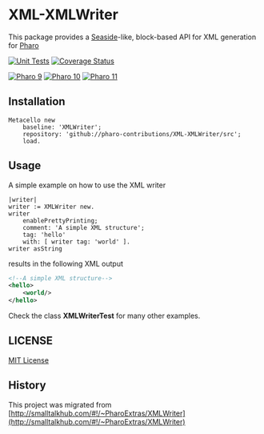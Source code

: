 # XML-XMLWriter

This package provides a [Seaside](http://www.seaside.st)-like, block-based API for XML generation for [Pharo](http://www.pharo.org)

[![Unit Tests](https://github.com/pharo-contributions/XML-XMLWriter/workflows/Unit%20Tests/badge.svg?branch=main)](https://github.com/pharo-contributions/XML-XMLWriter/actions?query=workflow%3AUnit%20Tests)
[![Coverage Status](https://codecov.io/github/pharo-contributions/XML-XMLWriter/coverage.svg?branch=main)](https://codecov.io/gh/pharo-contributions/XML-XMLWriter/branch/master)

[![Pharo 9](https://img.shields.io/badge/Pharo-9.0-%23aac9ff.svg)](https://pharo.org/download)
[![Pharo 10](https://img.shields.io/badge/Pharo-10-%23aac9ff.svg)](https://pharo.org/download)
[![Pharo 11](https://img.shields.io/badge/Pharo-11-%23aac9ff.svg)](https://pharo.org/download)


## Installation

```smalltalk
Metacello new
	baseline: 'XMLWriter';
	repository: 'github://pharo-contributions/XML-XMLWriter/src';
	load.
```
## Usage

A simple example on how to use the XML writer

```Smalltalk
|writer|
writer := XMLWriter new.
writer 
	enablePrettyPrinting;
	comment: 'A simple XML structure';
	tag: 'hello'
	with: [ writer tag: 'world' ].
writer asString
```

results in the following XML output
```XML
<!--A simple XML structure-->
<hello>
    <world/>
</hello>
```

Check the class **XMLWriterTest** for many other examples.

## LICENSE
[MIT License](LICENSE)

## History
This project was migrated from [http://smalltalkhub.com/#!/~PharoExtras/XMLWriter](http://smalltalkhub.com/#!/~PharoExtras/XMLWriter)
